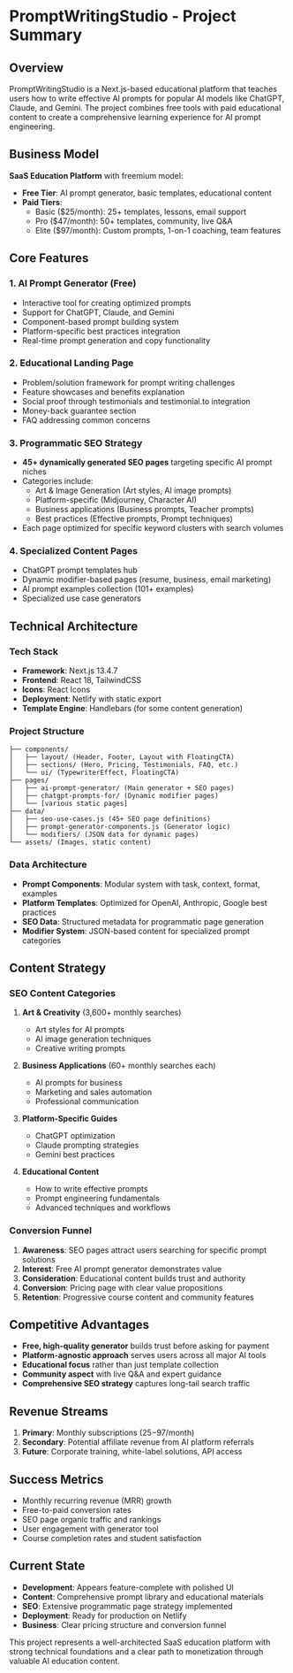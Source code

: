 # PromptWritingStudio - Project Summary

## Overview
PromptWritingStudio is a Next.js-based educational platform that teaches users how to write effective AI prompts for popular AI models like ChatGPT, Claude, and Gemini. The project combines free tools with paid educational content to create a comprehensive learning experience for AI prompt engineering.

## Business Model
**SaaS Education Platform** with freemium model:
- **Free Tier**: AI prompt generator, basic templates, educational content
- **Paid Tiers**: 
  - Basic ($25/month): 25+ templates, lessons, email support
  - Pro ($47/month): 50+ templates, community, live Q&A
  - Elite ($97/month): Custom prompts, 1-on-1 coaching, team features

## Core Features

### 1. AI Prompt Generator (Free)
- Interactive tool for creating optimized prompts
- Support for ChatGPT, Claude, and Gemini
- Component-based prompt building system
- Platform-specific best practices integration
- Real-time prompt generation and copy functionality

### 2. Educational Landing Page
- Problem/solution framework for prompt writing challenges
- Feature showcases and benefits explanation
- Social proof through testimonials and testimonial.to integration
- Money-back guarantee section
- FAQ addressing common concerns

### 3. Programmatic SEO Strategy
- **45+ dynamically generated SEO pages** targeting specific AI prompt niches
- Categories include:
  - Art & Image Generation (Art styles, AI image prompts)
  - Platform-specific (Midjourney, Character AI)
  - Business applications (Business prompts, Teacher prompts)
  - Best practices (Effective prompts, Prompt techniques)
- Each page optimized for specific keyword clusters with search volumes

### 4. Specialized Content Pages
- ChatGPT prompt templates hub
- Dynamic modifier-based pages (resume, business, email marketing)
- AI prompt examples collection (101+ examples)
- Specialized use case generators

## Technical Architecture

### Tech Stack
- **Framework**: Next.js 13.4.7
- **Frontend**: React 18, TailwindCSS
- **Icons**: React Icons
- **Deployment**: Netlify with static export
- **Template Engine**: Handlebars (for some content generation)

### Project Structure
```
├── components/
│   ├── layout/ (Header, Footer, Layout with FloatingCTA)
│   ├── sections/ (Hero, Pricing, Testimonials, FAQ, etc.)
│   └── ui/ (TypewriterEffect, FloatingCTA)
├── pages/
│   ├── ai-prompt-generator/ (Main generator + SEO pages)
│   ├── chatgpt-prompts-for/ (Dynamic modifier pages)
│   └── [various static pages]
├── data/
│   ├── seo-use-cases.js (45+ SEO page definitions)
│   ├── prompt-generator-components.js (Generator logic)
│   └── modifiers/ (JSON data for dynamic pages)
└── assets/ (Images, static content)
```

### Data Architecture
- **Prompt Components**: Modular system with task, context, format, examples
- **Platform Templates**: Optimized for OpenAI, Anthropic, Google best practices
- **SEO Data**: Structured metadata for programmatic page generation
- **Modifier System**: JSON-based content for specialized prompt categories

## Content Strategy

### SEO Content Categories
1. **Art & Creativity** (3,600+ monthly searches)
   - Art styles for AI prompts
   - AI image generation techniques
   - Creative writing prompts

2. **Business Applications** (60+ monthly searches each)
   - AI prompts for business
   - Marketing and sales automation
   - Professional communication

3. **Platform-Specific Guides**
   - ChatGPT optimization
   - Claude prompting strategies
   - Gemini best practices

4. **Educational Content**
   - How to write effective prompts
   - Prompt engineering fundamentals
   - Advanced techniques and workflows

### Conversion Funnel
1. **Awareness**: SEO pages attract users searching for specific prompt solutions
2. **Interest**: Free AI prompt generator demonstrates value
3. **Consideration**: Educational content builds trust and authority
4. **Conversion**: Pricing page with clear value propositions
5. **Retention**: Progressive course content and community features

## Competitive Advantages
- **Free, high-quality generator** builds trust before asking for payment
- **Platform-agnostic approach** serves users across all major AI tools
- **Educational focus** rather than just template collection
- **Community aspect** with live Q&A and expert guidance
- **Comprehensive SEO strategy** captures long-tail search traffic

## Revenue Streams
1. **Primary**: Monthly subscriptions ($25-$97/month)
2. **Secondary**: Potential affiliate revenue from AI platform referrals
3. **Future**: Corporate training, white-label solutions, API access

## Success Metrics
- Monthly recurring revenue (MRR) growth
- Free-to-paid conversion rates
- SEO page organic traffic and rankings
- User engagement with generator tool
- Course completion rates and student satisfaction

## Current State
- **Development**: Appears feature-complete with polished UI
- **Content**: Comprehensive prompt library and educational materials
- **SEO**: Extensive programmatic page strategy implemented
- **Deployment**: Ready for production on Netlify
- **Business**: Clear pricing structure and conversion funnel

This project represents a well-architected SaaS education platform with strong technical foundations and a clear path to monetization through valuable AI education content. 